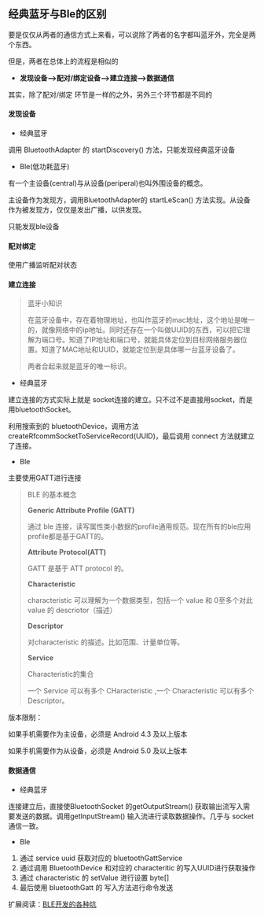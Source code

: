 ## 经典蓝牙与Ble的区别

要是仅仅从两者的通信方式上来看，可以说除了两者的名字都叫蓝牙外，完全是两个东西。

但是，两者在总体上的流程是相似的

* **发现设备-->配对/绑定设备-->建立连接-->数据通信**

其实，除了配对/绑定 环节是一样的之外，另外三个环节都是不同的

#### 发现设备

* 经典蓝牙

调用 BluetoothAdapter 的 startDiscovery() 方法，只能发现经典蓝牙设备

* Ble(低功耗蓝牙)

有一个主设备(central)与从设备(periperal)也叫外围设备的概念。

主设备作为发现方，调用BluetoothAdapter的 startLeScan() 方法实现。从设备作为被发现方，仅仅是发出广播，以供发现。

只能发现ble设备

 #### 配对绑定

使用广播监听配对状态



#### 建立连接

> 蓝牙小知识
>
> 在蓝牙设备中，存在着物理地址，也叫作蓝牙的mac地址，这个地址是唯一的，就像网络中的ip地址。同时还存在一个叫做UUID的东西，可以把它理解为端口号。知道了IP地址和端口号，就能具体定位到目标网络服务器位置。知道了MAC地址和UUID，就能定位到是具体哪一台蓝牙设备了。
>
> 两者合起来就是蓝牙的唯一标识。

* 经典蓝牙

建立连接的方式实际上就是 socket连接的建立。只不过不是直接用socket，而是用bluetoothSocket。

利用搜索到的 bluetoothDevice，调用方法 createRfcommSocketToServiceRecord(UUID)，最后调用 connect 方法就建立了连接。

* Ble

主要使用GATT进行连接

> BLE 的基本概念
>
> **Generic Attribute Profile (GATT)**
>
> 通过 ble 连接，读写属性类小数据的profile通用规范。现在所有的ble应用profile都是基于GATT的。
>
> **Attribute Protocol(ATT)**
>
> GATT 是基于 ATT protocol 的。
>
> **Characteristic**
>
> characteristic 可以理解为一个数据类型，包括一个 value 和 0至多个对此value 的 descriotor（描述）
>
> **Descriptor**
>
> 对characteristic 的描述。比如范围、计量单位等。
>
> **Service**
>
> Characteristic的集合
>
> 一个 Service 可以有多个 CHaracteristic ,一个 Characteristic 可以有多个 Descriptor。

版本限制：

如果手机需要作为主设备，必须是 Android 4.3 及以上版本

如果手机需要作为从设备，必须是 Android 5.0 及以上版本

#### 数据通信

* 经典蓝牙

连接建立后，直接使BluetoothSocket 的getOutputStream() 获取输出流写入需要发送的数据。调用getInputStream() 输入流进行读取数据操作。几乎与 socket 通信一致。

* Ble

1. 通过 service uuid 获取对应的 bluetoothGattService
2. 通过调用 BluetoothDevice 和对应的 characteritic 的写入UUID进行获取操作
3. 通过 characteristic 的 setValue 进行设置 byte[]
4. 最后使用 bluetoothGatt 的 写入方法进行命令发送



扩展阅读：[BLE开发的各种坑](https://www.race604.com/android-ble-tips/)
